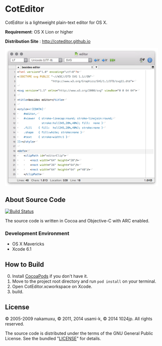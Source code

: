 
CotEditor
=============================

CotEditor is a lightweight plain-text editor for OS X.

__Requirement__: OS X Lion or higher

__Distribution Site__ : <http://coteditor.github.io>

![screenshot](screenshot.png)



About Source Code
-----------------------------
[![Build Status](https://travis-ci.org/coteditor/CotEditor.png)](https://travis-ci.org/coteditor/CotEditor)

The source code is written in Cocoa and Objective-C with ARC enabled.


### Development Environment
- OS X Mavericks
- Xcode 6.1



How to Build
-----------------------------
0. Install [CocoaPods](http://cocoapods.org) if you don't have it.
1. Move to the project root directory and run `pod install` on your terminal.
2. Open CotEditor.xcworkspace on Xcode.
3. build.



License
-----------------------------
© 2005-2009 nakamuxu,
© 2011, 2014 usami-k,
© 2014 1024jp.
All rights reserved.

The source code is distributed under the terms of the GNU General Public License. See the bundled "[LICENSE](LICENSE)" for details.
